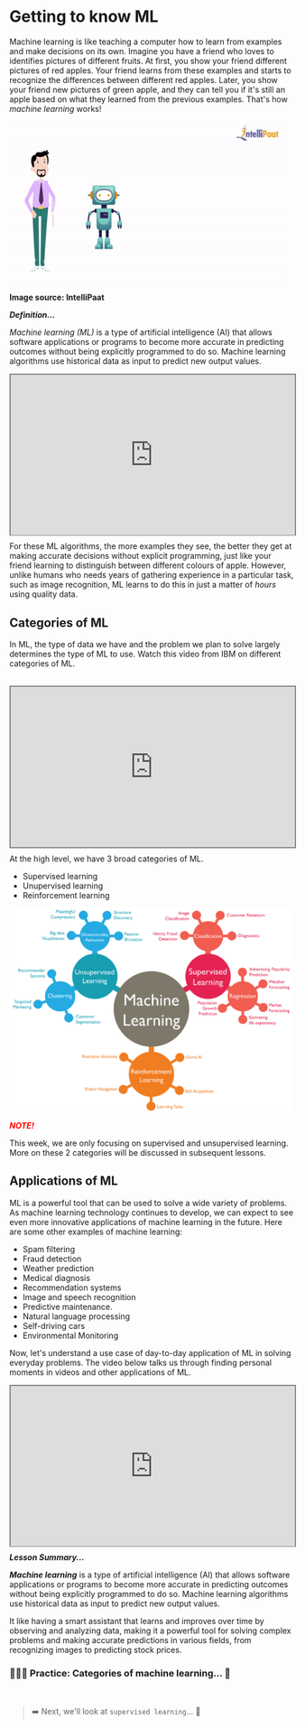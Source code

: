 # Getting to know ML
Machine learning is like teaching a computer how to learn from examples and make decisions on its own. Imagine you have a friend who loves to identifies pictures of different fruits. At first, you show your friend different pictures of red apples. Your friend learns from these examples and starts to recognize the differences between different red apples. Later, you show your friend new pictures of green apple, and they can tell you if it's still an apple based on what they learned from the previous examples. That's how _machine learning_ works!

<img src="./ml/classification.gif" width="96%" height="300px">
<strong>Image source: IntelliPaat</strong>

<aside>

**_Definition..._**

_Machine learning (ML)_ is a type of artificial intelligence (AI) that allows software applications or programs to become more accurate in predicting outcomes without being explicitly programmed to do so. Machine learning algorithms use historical data as input to predict new output values.
</aside>

<div style="position: relative; padding-bottom: 56.25%; height: 0;"><iframe src="https://www.youtube.com/embed/KHbwOetbmbs" title="Machine Learning" frameborder="0" allow="accelerometer; autoplay; clipboard-write; encrypted-media; gyroscope; picture-in-picture" allowfullscreen style="position: absolute; top: 0; left: 0; width: 100%; height: 100%; border: 2px solid grey;"></iframe></div>

For these ML algorithms, the more examples they see, the better they get at making accurate decisions without explicit programming, just like your friend learning to distinguish between different colours of apple. However, unlike humans who needs years of gathering experience in a particular task, such as image recognition, ML learns to do this in just a matter of _hours_ using quality data.

## Categories of ML
In ML, the type of data we have and the problem we plan to solve largely determines the type of ML to use. Watch this video from IBM on different categories of ML.

<br>
<div style="position: relative; padding-bottom: 56.25%; height: 0;"><iframe src="https://www.youtube.com/embed/9gGnTQTYNaE?start=82" title="Machine Learning" frameborder="0" allow="accelerometer; autoplay; clipboard-write; encrypted-media; gyroscope; picture-in-picture" allowfullscreen style="position: absolute; top: 0; left: 0; width: 100%; height: 100%; border: 2px solid grey;"></iframe></div>

At the high level, we have 3 broad categories of ML.
- Supervised learning
- Unupervised learning
- Reinforcement learning

![types-of-ml.png](./ml/types-of-ml.png)

<aside>

**_<span style="color: red;"> NOTE! </span>_**

This week, we are only focusing on supervised and unsupervised learning. More on these 2 categories will be discussed in subsequent lessons.

</aside>

## Applications of ML
ML is a powerful tool that can be used to solve a wide variety of problems. As machine learning technology continues to develop, we can expect to see even more innovative applications of machine learning in the future. Here are some other examples of machine learning:

- Spam filtering
- Fraud detection
- Weather prediction
- Medical diagnosis
- Recommendation systems
- Image and speech recognition
- Predictive maintenance.
- Natural language processing
- Self-driving cars
- Environmental Monitoring

Now, let's understand a use case of day-to-day application of ML in solving everyday problems. The video below talks us through finding personal moments in videos and other applications of ML.
<br>
<div style="position: relative; padding-bottom: 56.25%; height: 0;"><iframe src="https://www.youtube.com/embed/_1QtMPuYIVw" title="Machine Learning" frameborder="0" allow="accelerometer; autoplay; clipboard-write; encrypted-media; gyroscope; picture-in-picture" allowfullscreen style="position: absolute; top: 0; left: 0; width: 100%; height: 100%; border: 2px solid grey;"></iframe></div>


<aside>

**_Lesson Summary..._**

**_Machine learning_** is a type of artificial intelligence (AI) that allows software applications or programs to become more accurate in predicting outcomes without being explicitly programmed to do so. Machine learning algorithms use historical data as input to predict new output values.

It like having a smart assistant that learns and improves over time by observing and analyzing data, making it a powerful tool for solving complex problems and making accurate predictions in various fields, from recognizing images to predicting stock prices.
</aside>


### 👩🏾‍🎨 Practice: Categories of machine learning... 🎯

<br>

> ➡️ Next, we'll look at `supervised learning`... 🎯



